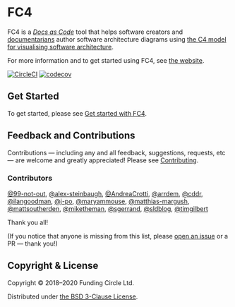 # FC4

FC4 is a [_Docs as Code_][docs-as-code] tool that helps software creators and
[documentarians][documentarians] author software architecture diagrams using
[the C4 model for visualising software architecture][c4-model].

For more information and to get started using FC4, see [the website][website].

[![CircleCI](https://circleci.com/gh/FundingCircle/fc4-framework.svg?style=shield)](https://circleci.com/gh/FundingCircle/fc4-framework)
[![codecov](https://codecov.io/gh/FundingCircle/fc4-framework/branch/master/graph/badge.svg)](https://codecov.io/gh/FundingCircle/fc4-framework)

## Get Started

To get started, please see [Get started with FC4](https://fundingcircle.github.io/fc4-framework/docs/get-started).

## Feedback and Contributions

Contributions — including any and all feedback, suggestions, requests, etc — are welcome and greatly
appreciated! Please see [Contributing][contributing].

### Contributors

[@99-not-out](https://github.com/99-not-out),
[@alex-steinbaugh](https://github.com/alex-steinbaugh),
[@AndreaCrotti](https://github.com/AndreaCrotti),
[@arrdem](https://github.com/arrdem),
[@cddr](https://github.com/cddr),
[@ilangoodman](https://github.com/ilangoodman),
[@j-po](https://github.com/j-po),
[@maryammouse](https://github.com/maryammouse),
[@matthias-margush](https://github.com/matthias-margush),
[@mattsoutherden](https://github.com/mattsoutherden),
[@miketheman](https://github.com/miketheman),
[@sgerrand](https://github.com/sgerrand),
[@sldblog](https://github.com/sldblog),
[@timgilbert](https://github.com/timgilbert)

Thank you all!

(If you notice that anyone is missing from this list, please [open an issue][new-issue] or a PR —
thank you!)


## Copyright & License

Copyright © 2018–2020 Funding Circle Ltd.

Distributed under [the BSD 3-Clause License](LICENSE).


[c4-model]: https://c4model.com/
[contributing]: contributing.md
[docs-as-code]: https://www.writethedocs.org/guide/docs-as-code/
[documentarians]: https://www.writethedocs.org/documentarians/
[new-issue]: https://github.com/FundingCircle/fc4-framework/issues/new
[website]: https://fundingcircle.github.io/fc4-framework/
